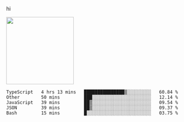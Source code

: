 hi

<img height="180em" src="https://github-readme-stats.vercel.app/api?username=AProductiveNerd&show_icons=true&hide_border=true&&count_private=true&include_all_commits=true" />

<!--START_SECTION:waka-->
```text
TypeScript   4 hrs 13 mins   ███████████████▒░░░░░░░░░   60.84 % 
Other        50 mins         ███░░░░░░░░░░░░░░░░░░░░░░   12.14 % 
JavaScript   39 mins         ██▒░░░░░░░░░░░░░░░░░░░░░░   09.54 % 
JSON         39 mins         ██▒░░░░░░░░░░░░░░░░░░░░░░   09.37 % 
Bash         15 mins         █░░░░░░░░░░░░░░░░░░░░░░░░   03.75 % 
```
<!--END_SECTION:waka-->
